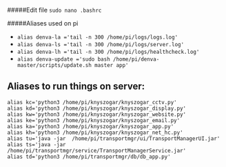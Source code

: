 #####Edit file
`sudo nano .bashrc`

#####Aliases used on pi
* `alias denva-la ='tail -n 300 /home/pi/logs/logs.log'`
* `alias denva-ls ='tail -n 300 /home/pi/logs/server.log'`
* `alias denva-lh ='tail -n 300 /home/pi/logs/healthcheck.log'`
* `alias denva-update ='sudo bash /home/pi/denva-master/scripts/update.sh master app'`

## Aliases to run things on server:
```
alias kc='python3 /home/pi/knyszogar/knyszogar_cctv.py'
alias kd='python3 /home/pi/knyszogar/knyszogar_display.py'
alias kw='python3 /home/pi/knyszogar/knyszogar_website.py'
alias ke='python3 /home/pi/knyszogar/knyszogar_email.py'
alias ka='python3 /home/pi/knyszogar/knyszogar_app.py'
alias kh='python3 /home/pi/knyszogar/knyszogar_net_hc.py'
alias tu='java -jar  /home/pi/transportmgr/ui/TransportManagerUI.jar'
alias ts='java -jar /home/pi/transportmgr/service/TransportManagerService.jar'
alias td='python3 /home/pi/transportmgr/db/db_app.py'
```
